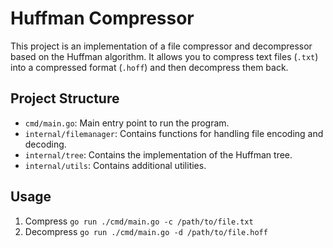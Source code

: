 # Huffman Compressor

This project is an implementation of a file compressor and decompressor based on the Huffman algorithm. It allows you to compress text files (`.txt`) into a compressed format (`.hoff`) and then decompress them back.

## Project Structure

- `cmd/main.go`: Main entry point to run the program.
- `internal/filemanager`: Contains functions for handling file encoding and decoding.
- `internal/tree`: Contains the implementation of the Huffman tree.
- `internal/utils`: Contains additional utilities.

## Usage

1) Compress
   `go run ./cmd/main.go -c /path/to/file.txt`
2) Decompress
   `go run ./cmd/main.go -d /path/to/file.hoff`
